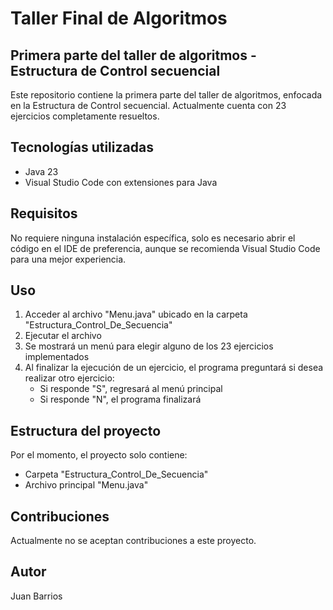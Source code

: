 # Taller Final de Algoritmos

## Primera parte del taller de algoritmos - Estructura de Control secuencial

Este repositorio contiene la primera parte del taller de algoritmos, enfocada en la Estructura de Control secuencial. Actualmente cuenta con 23 ejercicios completamente resueltos.

## Tecnologías utilizadas

- Java 23
- Visual Studio Code con extensiones para Java

## Requisitos

No requiere ninguna instalación específica, solo es necesario abrir el código en el IDE de preferencia, aunque se recomienda Visual Studio Code para una mejor experiencia.

## Uso

1. Acceder al archivo "Menu.java" ubicado en la carpeta "Estructura_Control_De_Secuencia"
2. Ejecutar el archivo
3. Se mostrará un menú para elegir alguno de los 23 ejercicios implementados
4. Al finalizar la ejecución de un ejercicio, el programa preguntará si desea realizar otro ejercicio:
   - Si responde "S", regresará al menú principal
   - Si responde "N", el programa finalizará

## Estructura del proyecto

Por el momento, el proyecto solo contiene:
- Carpeta "Estructura_Control_De_Secuencia"
- Archivo principal "Menu.java"

## Contribuciones

Actualmente no se aceptan contribuciones a este proyecto.

## Autor

Juan Barrios